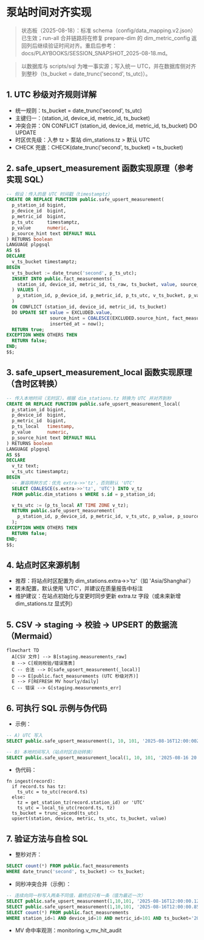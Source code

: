# 泵站时间对齐实现

> 状态板（2025-08-18）：标准 schema（config/data_mapping.v2.json）已生效；run-all 合并链路将在修复 prepare-dim 的 dim_metric_config 返回列后继续验证时间对齐。重启后参考：docs/PLAYBOOKS/SESSION_SNAPSHOT_2025-08-18.md。

> 以数据库与 scripts/sql 为唯一事实源；写入统一 UTC，并在数据库侧对齐到整秒（ts_bucket = date_trunc('second', ts_utc)）。

## 1. UTC 秒级对齐规则详解

- 统一规则：ts_bucket = date_trunc('second', ts_utc)
- 主键归一：(station_id, device_id, metric_id, ts_bucket)
- 冲突合并：ON CONFLICT (station_id, device_id, metric_id, ts_bucket) DO UPDATE
- 时区优先级：入参 tz > 泵站 dim_stations.tz > 默认 UTC
- CHECK 兜底：CHECK(date_trunc('second', ts_bucket) = ts_bucket)

## 2. safe_upsert_measurement 函数实现原理（参考实现 SQL）

```sql
-- 假设：传入的是 UTC 时间戳（timestamptz）
CREATE OR REPLACE FUNCTION public.safe_upsert_measurement(
  p_station_id bigint,
  p_device_id  bigint,
  p_metric_id  bigint,
  p_ts_utc     timestamptz,
  p_value      numeric,
  p_source_hint text DEFAULT NULL
) RETURNS boolean
LANGUAGE plpgsql
AS $$
DECLARE
  v_ts_bucket timestamptz;
BEGIN
  v_ts_bucket := date_trunc('second', p_ts_utc);
  INSERT INTO public.fact_measurements(
    station_id, device_id, metric_id, ts_raw, ts_bucket, value, source_hint, inserted_at
  ) VALUES (
    p_station_id, p_device_id, p_metric_id, p_ts_utc, v_ts_bucket, p_value, p_source_hint, now()
  )
  ON CONFLICT (station_id, device_id, metric_id, ts_bucket)
  DO UPDATE SET value = EXCLUDED.value,
                source_hint = COALESCE(EXCLUDED.source_hint, fact_measurements.source_hint),
                inserted_at = now();
  RETURN true;
EXCEPTION WHEN OTHERS THEN
  RETURN false;
END;
$$;
```

## 3. safe_upsert_measurement_local 函数实现原理（含时区转换）

```sql
-- 传入本地时间（无时区），根据 dim_stations.tz 转换为 UTC 并对齐到秒
CREATE OR REPLACE FUNCTION public.safe_upsert_measurement_local(
  p_station_id bigint,
  p_device_id  bigint,
  p_metric_id  bigint,
  p_ts_local   timestamp,
  p_value      numeric,
  p_source_hint text DEFAULT NULL
) RETURNS boolean
LANGUAGE plpgsql
AS $$
DECLARE
  v_tz text;
  v_ts_utc timestamptz;
BEGIN
  -- 兼容两种方式：优先 extra->>'tz'，否则默认 'UTC'
  SELECT COALESCE(s.extra->>'tz', 'UTC') INTO v_tz
  FROM public.dim_stations s WHERE s.id = p_station_id;

  v_ts_utc := (p_ts_local AT TIME ZONE v_tz);
  RETURN public.safe_upsert_measurement(
    p_station_id, p_device_id, p_metric_id, v_ts_utc, p_value, p_source_hint
  );
EXCEPTION WHEN OTHERS THEN
  RETURN false;
END;
$$;
```

## 4. 站点时区来源机制

- 推荐：将站点时区配置为 dim_stations.extra->>'tz'（如 'Asia/Shanghai'）
- 若未配置，默认使用 'UTC'，并建议在质量报告中标注
- 维护建议：在站点初始化与变更时同步更新 extra.tz 字段（或未来新增 dim_stations.tz 显式列）

## 5. CSV → staging → 校验 → UPSERT 的数据流（Mermaid）

```mermaid
flowchart TD
  A[CSV 文件] --> B[staging.measurements_raw]
  B --> C[规则校验/错误落表]
  C -- 合法 --> D[safe_upsert_measurement(_local)]
  D --> E[public.fact_measurements (UTC 秒级对齐)]
  E --> F[REFRESH MV hourly/daily]
  C -- 错误 --> G[staging.measurements_err]
```

## 6. 可执行 SQL 示例与伪代码

- 示例：

```sql
-- A) UTC 写入
SELECT public.safe_upsert_measurement(1, 10, 101, '2025-08-16T12:00:00Z', 12.34, 'manual');

-- B) 本地时间写入（站点时区自动转换）
SELECT public.safe_upsert_measurement_local(1, 10, 101, '2025-08-16 20:00:00', 12.34, 'manual');
```

- 伪代码：

```
fn ingest(record):
  if record.ts has tz:
    ts_utc = to_utc(record.ts)
  else:
    tz = get_station_tz(record.station_id) or 'UTC'
    ts_utc = local_to_utc(record.ts, tz)
  ts_bucket = trunc_second(ts_utc)
  upsert(station, device, metric, ts_utc, ts_bucket, value)
```

## 7. 验证方法与自检 SQL

- 整秒对齐：

```sql
SELECT count(*) FROM public.fact_measurements
WHERE date_trunc('second', ts_bucket) <> ts_bucket;
```

- 同秒冲突合并（示例）：

```sql
-- 连续向同一秒写入两条不同值，最终应只有一条（值为最近一次）
SELECT public.safe_upsert_measurement(1,10,101, '2025-08-16T12:00:00.120Z', 1.23, 't1');
SELECT public.safe_upsert_measurement(1,10,101, '2025-08-16T12:00:00.850Z', 4.56, 't2');
SELECT count(*) FROM public.fact_measurements
WHERE station_id=1 AND device_id=10 AND metric_id=101 AND ts_bucket='2025-08-16T12:00:00Z';
```

- MV 命中率观测：monitoring.v_mv_hit_audit
